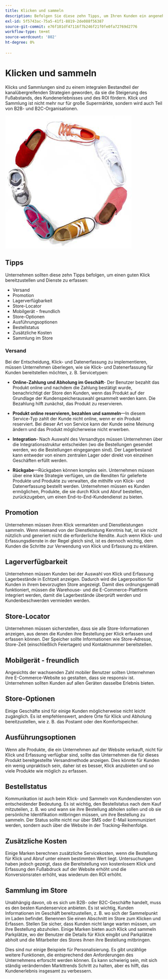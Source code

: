 ```yaml
---
title: Klicken und sammeln
description: Befolgen Sie diese zehn Tipps, um Ihren Kunden ein angenehmes Klickerlebnis bereitzustellen und zu sammeln.
exl-id: 5f5743ac-75a5-41f1-8819-2de088f56387
source-git-commit: e76f101df47116f7b246f21f0fe0fa72769d2776
workflow-type: tm+mt
source-wordcount: '802'
ht-degree: 0%

---
```


# Klicken und sammeln

Klicks und Sammlungen sind zu einem integralen Bestandteil der kanalübergreifenden Strategien geworden, da sie die Steigerung des Fußabstands, des Kundenerlebnisses und des ROI fördern. Klick und Sammlung ist nicht mehr nur für große Supermärkte, sondern wird auch Teil von B2B- und B2C-Organisationen.

![Schuhe in einem Kreis](../../assets/playbooks/shoes.png)

## Tipps

Unternehmen sollten diese zehn Tipps befolgen, um einen guten Klick bereitzustellen und Dienste zu erfassen:

- Versand
- Promotion
- Lagerverfügbarkeit
- Store-Locator
- Mobilgerät - freundlich
- Store-Optionen
- Ausführungsoptionen
- Bestellstatus
- Zusätzliche Kosten
- Sammlung im Store

### Versand

Bei der Entscheidung, Klick- und Datenerfassung zu implementieren, müssen Unternehmen überlegen, wie sie Klick- und Datenerfassung für Kunden bereitstellen möchten, z. B. Servicetypen:

- **Online-Zahlung und Abholung im Geschäft**- Der Benutzer bezahlt das Produkt online und nachdem die Zahlung bestätigt wurde, benachrichtigt der Store den Kunden, wenn das Produkt auf der Grundlage der Kundenspeicherauswahl gesammelt werden kann. Die Bezahlung hilft zunächst, das Produkt zu reservieren.

- **Produkt online reservieren, bezahlen und sammeln**—In diesem Service-Typ zahlt der Kunde nicht online, wenn er ein Produkt reserviert. Bei dieser Art von Service kann der Kunde seine Meinung ändern und das Produkt möglicherweise nicht erwerben.

- **Integration**- Nach Auswahl des Versandtyps müssen Unternehmen über die Integrationsstruktur entscheiden (wo die Bestellungen gesendet werden, wo die Bestellungen eingegangen sind). Der Lagerbestand kann entweder von einem zentralen Lager oder direkt von einzelnen Geschäften erfüllt werden.

- **Rückgabe**—Rückgaben können komplex sein. Unternehmen müssen über eine klare Strategie verfügen, um die Renditen für gelieferte Produkte und Produkte zu verwalten, die mithilfe von Klick- und Datenerfassung bestellt werden. Unternehmen müssen es Kunden ermöglichen, Produkte, die sie durch Klick und Abruf bestellen, zurückzugeben, um einen End-to-End-Kundendienst zu bieten.

## Promotion

Unternehmen müssen ihren Klick vermarkten und Dienstleistungen sammeln. Wenn niemand von der Dienstleistung Kenntnis hat, ist sie nicht nützlich und generiert nicht die erforderliche Rendite. Auch wenn Klick- und Erfassungsdienste in der Regel gleich sind, ist es dennoch wichtig, dem Kunden die Schritte zur Verwendung von Klick und Erfassung zu erklären.

## Lagerverfügbarkeit

Unternehmen müssen Kunden bei der Auswahl von Klick und Erfassung Lagerbestände in Echtzeit anzeigen. Dadurch wird die Lagerposition für Kunden in ihrem bevorzugten Store angezeigt. Damit dies ordnungsgemäß funktioniert, müssen die Warehouse- und die E-Commerce-Plattform integriert werden, damit die Lagerbestände überprüft werden und Kundenbeschwerden vermieden werden.

## Store-Locator

Unternehmen müssen sicherstellen, dass sie alle Store-Informationen anzeigen, aus denen die Kunden ihre Bestellung per Klick erfassen und erfassen können. Der Speicher sollte Informationen wie Store-Adresse, Store-Zeit (einschließlich Feiertagen) und Kontaktnummer bereitstellen.

## Mobilgerät - freundlich

Angesichts der wachsenden Zahl mobiler Benutzer sollten Unternehmen ihre E-Commerce-Website so gestalten, dass sie responsiv ist. Unternehmen sollten Kunden auf allen Geräten dasselbe Erlebnis bieten.

## Store-Optionen

Einige Geschäfte sind für einige Kunden möglicherweise nicht leicht zugänglich. Es ist empfehlenswert, andere Orte für Klick und Abholung bereitzustellen, wie z. B. das Postamt oder den Komfortspeicher.

## Ausführungsoptionen

Wenn alle Produkte, die ein Unternehmen auf der Website verkauft, nicht für Klick und Erfassung verfügbar sind, sollte das Unternehmen die für dieses Produkt bereitgestellte Versandmethode anzeigen. Dies könnte für Kunden ein wenig unpraktisch sein, daher ist es besser, Klick anzubieten und so viele Produkte wie möglich zu erfassen.

## Bestellstatus

Kommunikation ist auch beim Klick- und Sammeln von Kundendiensten von entscheidender Bedeutung. Es ist wichtig, den Bestellstatus nach dem Kauf mitzuteilen, z. B. wo und wann sie ihre Bestellung abholen sollen und ob sie persönliche Identifikation mitbringen müssen, um ihre Bestellung zu sammeln. Der Status sollte nicht nur über SMS oder E-Mail kommuniziert werden, sondern auch über die Website in der Tracking-Reihenfolge.

## Zusätzliche Kosten

Einige Marken berechnen zusätzliche Servicekosten, wenn die Bestellung für Klick und Abruf unter einem bestimmten Wert liegt. Untersuchungen haben jedoch gezeigt, dass die Bereitstellung von kostenlosem Klick und Erfassung den Fußabdruck auf der Website erhöht und die Konversionsraten erhöht, was wiederum den ROI erhöht.

## Sammlung im Store

Unabhängig davon, ob es sich um B2B- oder B2C-Geschäfte handelt, muss es den besten Kundenservice anbieten. Es ist wichtig, Kunden Informationen im Geschäft bereitzustellen, z. B. wo sich der Sammelpunkt im Laden befindet. Benennen Sie einen Abschnitt im Store zum Klicken und Erfassen. Stellen Sie sicher, dass Kunden nicht lange warten müssen, um ihre Bestellung abzuholen. Einige Marken bieten auch Klick und sammeln Parkplätze, wo der Benutzer die Details für Klick eingibt und Parkplätze abholt und die Mitarbeiter des Stores ihnen ihre Bestellung mitbringen.

Dies sind nur einige Beispiele für Personalisierung. Es gibt unzählige weitere Funktionen, die entsprechend den Anforderungen des Unternehmens erforscht werden können. Es kann schwierig sein, mit sich ständig verändernden Markttrends Schritt zu halten, aber es hilft, das Kundenerlebnis insgesamt zu verbessern.
